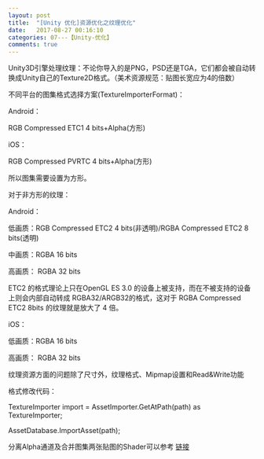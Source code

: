 ```yaml
---
layout: post
title:  "[Unity 优化]资源优化之纹理优化"
date:   2017-08-27 00:16:10
categories: 07---【Unity-优化】
comments: true
---
```


Unity3D引擎处理纹理：不论你导入的是PNG，PSD还是TGA，它们都会被自动转换成Unity自己的Texture2D格式。（美术资源规范：贴图长宽应为4的倍数）

不同平台的图集格式选择方案(TextureImporterFormat)：

Android：

RGB Compressed ETC1 4 bits+Alpha(方形)

iOS：

RGB Compressed PVRTC 4 bits+Alpha(方形)

所以图集需要设置为方形。

对于非方形的纹理：

Android：

低画质：RGB Compressed ETC2 4 bits(非透明)/RGBA Compressed ETC2 8 bits(透明)

中画质：RGBA 16 bits

高画质： RGBA 32 bits

ETC2 的格式理论上只在OpenGL ES 3.0 的设备上被支持，而在不被支持的设备上则会内部自动转成 RGBA32/ARGB32的格式，这对于 RGBA Compressed ETC2 8bits 的纹理就是放大了 4 倍。

iOS：

低画质：RGBA 16 bits

高画质： RGBA 32 bits

纹理资源方面的问题除了尺寸外，纹理格式、Mipmap设置和Read&Write功能

格式修改代码：

TextureImporter import = AssetImporter.GetAtPath(path) as TextureImporter;

AssetDatabase.ImportAsset(path);

分离Alpha通道及合并图集两张贴图的Shader可以参考 [链接](http://www.cnblogs.com/jietian331/p/5167422.html)